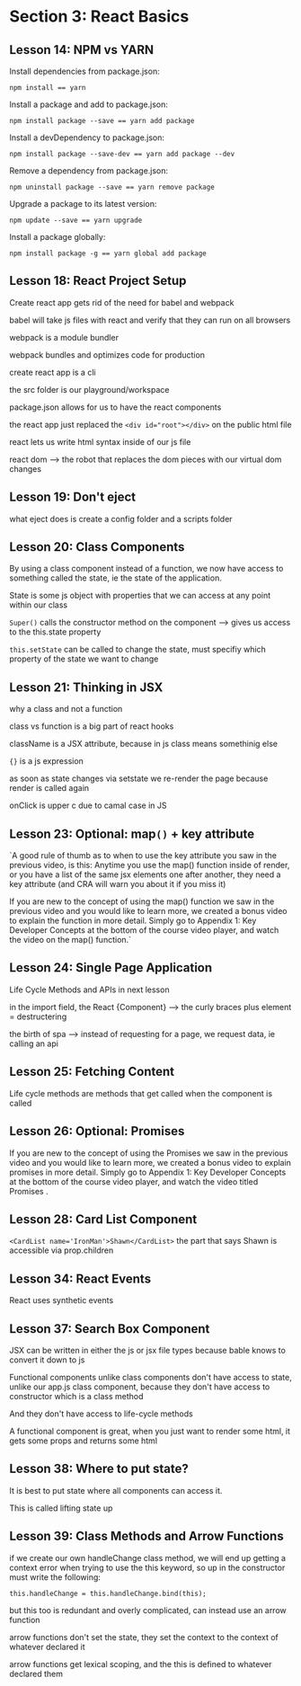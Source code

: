 # Section 3: React Basics

## Lesson 14: NPM vs YARN

Install dependencies from package.json:
```
npm install == yarn
```


Install a package and add to package.json:
```
npm install package --save == yarn add package
```


Install a devDependency to package.json:
```
npm install package --save-dev == yarn add package --dev
```


Remove a dependency from package.json:
```
npm uninstall package --save == yarn remove package
```


Upgrade a package to its latest version:
```
npm update --save == yarn upgrade
```


Install a package globally:

```
npm install package -g == yarn global add package
```

## Lesson 18: React Project Setup

Create react app gets rid of the need for babel and webpack

babel will take js files with react and verify that they can run on all browsers

webpack is a module bundler

webpack bundles and optimizes code for production

create react app is a cli

the src folder is our playground/workspace

package.json allows for us to have the react components

the react app just replaced the `<div id="root"></div>` on the public html file

react lets us write html syntax inside of our js file

react dom --> the robot that replaces the dom pieces with our virtual dom changes

## Lesson 19: Don't eject

what eject does is create a config folder and a scripts folder

## Lesson 20: Class Components

By using a class component instead of a function, we now have access to something called the state, ie the state of the application.

State is some js object with properties that we can access at any point within our class

`Super()` calls the constructor method on the component  --> gives us access to the this.state property

`this.setState` can be called to change the state, must specifiy which property of the state we want to change

## Lesson 21: Thinking in JSX

why a class and not a function

class vs function is a big part of react hooks

className is a JSX attribute, because in js class means somethinig else

`{}` is a js expression

as soon as state changes via setstate we re-render the page because render is called again

onClick is upper c due to camal case in JS

## Lesson 23: Optional: map`()` + key attribute

`A good rule of thumb as to when to use the key attribute you saw in the previous video, is this: Anytime you use the map() function inside of render, or you have a list of the same jsx elements one after another, they need a key attribute (and CRA will warn you about it if you miss it)

If you are new to the concept of using the map() function we saw in the previous video and you would like to learn more, we created a bonus video to explain the function in more detail. Simply go to Appendix 1: Key Developer Concepts at the bottom of the course video player, and watch the video on the map() function.`

## Lesson 24: Single Page Application

Life Cycle Methods and APIs in next lesson

in the import field, the React {Component} --> the curly braces plus element = destructering

the birth of spa --> instead of requesting for a page, we request data, ie calling an api

## Lesson 25: Fetching Content

Life cycle methods are methods that get called when the component is called

## Lesson 26: Optional: Promises

If you are new to the concept of using the Promises  we saw in the previous video and you would like to learn more, we created a bonus video to explain promises in more detail. Simply go to Appendix 1: Key Developer Concepts at the bottom of the course video player, and watch the video titled Promises .

## Lesson 28: Card List Component

`<CardList name='IronMan'>Shawn</CardList>` the part that says Shawn is accessible via prop.children

## Lesson 34: React Events 

React uses synthetic events

## Lesson 37: Search Box Component

JSX can be written in either the js or jsx file types because bable knows to convert it down to js

Functional components unlike class components don't have access to state, unlike our app.js class component, because they don't have access to constructor which is a class method

And they don't have access to life-cycle methods

A functional component is great, when you just want to render some html, it gets some props and returns some html

## Lesson 38: Where to put state?

It is best to put state where all components can access it.

This is called lifting state up

## Lesson 39: Class Methods and Arrow Functions

if we create our own handleChange class method, we will end up getting a context error when trying to use the this keyword, so up in the constructor must write the following:

```
this.handleChange = this.handleChange.bind(this);
```

but this too is redundant and overly complicated, can instead use an arrow function

arrow functions don't set the state, they set the context to the context of whatever declared it

arrow  functions get lexical scoping, and the this is defined to whatever declared them



